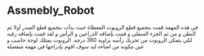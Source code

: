# Assmebly_Robot
في هذه المهمة قمت بتجميع قطع الروبوت المعطاة حيث بدأت بتجميع قطع الصدر أولا ثم البطن و من ثم الجزء السفلي و قمت بإضافه الذراعين و الرأس و لقد قمت بإضافه رقبه لكي يتمكن الروبوت من تحريك رأسه بزاوية 360 درجه.
الروبوت يمتلك لوحة حاسب و عين مكونه من اضاءه ليد سوف اقوم بإدراجها في مهمة منفصلة
